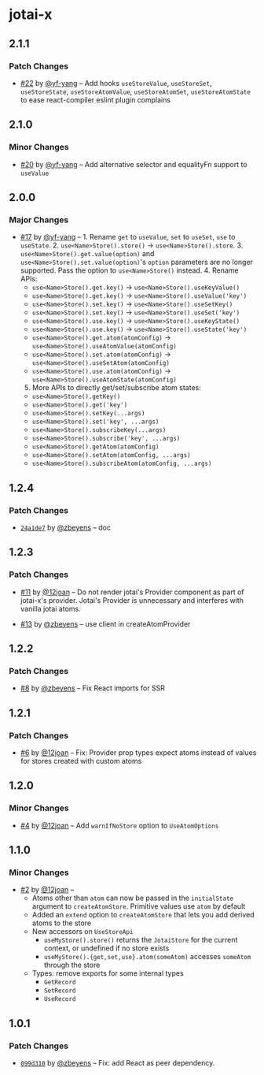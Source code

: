# jotai-x

## 2.1.1

### Patch Changes

- [#22](https://github.com/udecode/jotai-x/pull/22) by [@yf-yang](https://github.com/yf-yang) – Add hooks `useStoreValue`, `useStoreSet`, `useStoreState`, `useStoreAtomValue`, `useStoreAtomSet`, `useStoreAtomState` to ease react-compiler eslint plugin complains

## 2.1.0

### Minor Changes

- [#20](https://github.com/udecode/jotai-x/pull/20) by [@yf-yang](https://github.com/yf-yang) – Add alternative selector and equalityFn support to `useValue`

## 2.0.0

### Major Changes

- [#17](https://github.com/udecode/jotai-x/pull/17) by [@yf-yang](https://github.com/yf-yang) – 1. Rename `get` to `useValue`, `set` to `useSet`, `use` to `useState`. 2. `use<Name>Store().store()` -> `use<Name>Store().store`. 3. `use<Name>Store().get.value(option)` and `use<Name>Store().set.value(option)`'s `option` parameters are no longer supported. Pass the option to `use<Name>Store()` instead. 4. Rename APIs:
  - `use<Name>Store().get.key()` -> `use<Name>Store().useKeyValue()`
  - `use<Name>Store().get.key()` -> `use<Name>Store().useValue('key')`
  - `use<Name>Store().set.key()` -> `use<Name>Store().useSetKey()`
  - `use<Name>Store().set.key()` -> `use<Name>Store().useSet('key')`
  - `use<Name>Store().use.key()` -> `use<Name>Store().useKeyState()`
  - `use<Name>Store().use.key()` -> `use<Name>Store().useState('key')`
  - `use<Name>Store().get.atom(atomConfig)` -> `use<Name>Store().useAtomValue(atomConfig)`
  - `use<Name>Store().set.atom(atomConfig)` -> `use<Name>Store().useSetAtom(atomConfig)`
  - `use<Name>Store().use.atom(atomConfig)` -> `use<Name>Store().useAtomState(atomConfig)`
  5. More APIs to directly get/set/subscribe atom states:
  - `use<Name>Store().getKey()`
  - `use<Name>Store().get('key')`
  - `use<Name>Store().setKey(...args)`
  - `use<Name>Store().set('key', ...args)`
  - `use<Name>Store().subscribeKey(...args)`
  - `use<Name>Store().subscribe('key', ...args)`
  - `use<Name>Store().getAtom(atomConfig)`
  - `use<Name>Store().setAtom(atomConfig, ...args)`
  - `use<Name>Store().subscribeAtom(atomConfig, ...args)`

## 1.2.4

### Patch Changes

- [`24a1de7`](https://github.com/udecode/jotai-x/commit/24a1de747cea2ecc89b3005877527a7805a0eb87) by [@zbeyens](https://github.com/zbeyens) – doc

## 1.2.3

### Patch Changes

- [#11](https://github.com/udecode/jotai-x/pull/11) by [@12joan](https://github.com/12joan) – Do not render jotai's Provider component as part of jotai-x's provider. Jotai's Provider is unnecessary and interferes with vanilla jotai atoms.

- [#13](https://github.com/udecode/jotai-x/pull/13) by [@zbeyens](https://github.com/zbeyens) – use client in createAtomProvider

## 1.2.2

### Patch Changes

- [#8](https://github.com/udecode/jotai-x/pull/8) by [@zbeyens](https://github.com/zbeyens) – Fix React imports for SSR

## 1.2.1

### Patch Changes

- [#6](https://github.com/udecode/jotai-x/pull/6) by [@12joan](https://github.com/12joan) – Fix: Provider prop types expect atoms instead of values for stores created with custom atoms

## 1.2.0

### Minor Changes

- [#4](https://github.com/udecode/jotai-x/pull/4) by [@12joan](https://github.com/12joan) – Add `warnIfNoStore` option to `UseAtomOptions`

## 1.1.0

### Minor Changes

- [#2](https://github.com/udecode/jotai-x/pull/2) by [@12joan](https://github.com/12joan) –
  - Atoms other than `atom` can now be passed in the `initialState` argument to `createAtomStore`. Primitive values use `atom` by default
  - Added an `extend` option to `createAtomStore` that lets you add derived atoms to the store
  - New accessors on `UseStoreApi`
    - `useMyStore().store()` returns the `JotaiStore` for the current context, or undefined if no store exists
    - `useMyStore().{get,set,use}.atom(someAtom)` accesses `someAtom` through the store
  - Types: remove exports for some internal types
    - `GetRecord`
    - `SetRecord`
    - `UseRecord`

## 1.0.1

### Patch Changes

- [`099d310`](https://github.com/udecode/jotai-x/commit/099d310cdec35767aeaa2616634cb2502ccbc5e7) by [@zbeyens](https://github.com/zbeyens) – Fix: add React as peer dependency.
